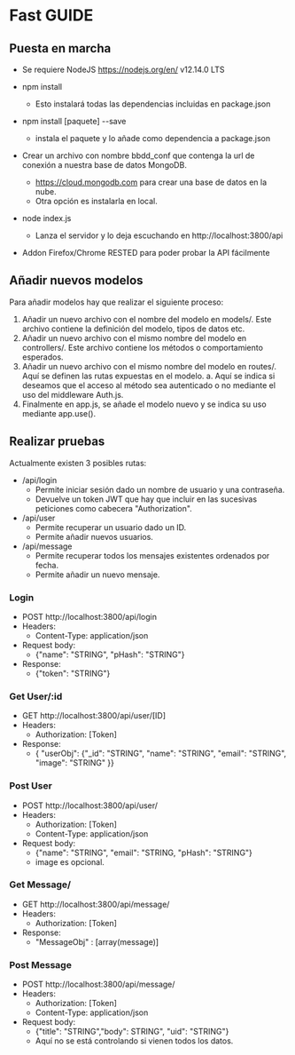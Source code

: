# Fast GUIDE

## Puesta en marcha
- Se requiere NodeJS https://nodejs.org/en/ v12.14.0 LTS
- npm install
    - Esto instalará todas las dependencias incluidas en package.json
- npm install [paquete] --save 
    - instala el paquete y lo añade como dependencia a package.json
- Crear un archivo con nombre bbdd_conf que contenga la url de conexión a nuestra base de datos MongoDB.
    - https://cloud.mongodb.com para crear una base de datos en la nube.
    - Otra opción es instalarla en local.
- node index.js
    - Lanza el servidor y lo deja escuchando en http://localhost:3800/api

- Addon Firefox/Chrome RESTED para poder probar la API fácilmente

## Añadir nuevos modelos

Para añadir modelos hay que realizar el siguiente proceso:
1. Añadir un nuevo archivo con el nombre del modelo en models/. Este archivo contiene la definición del modelo, tipos de datos etc.
2. Añadir un nuevo archivo con el mismo nombre del modelo en controllers/. Este archivo contiene los métodos o comportamiento esperados.
3. Añadir un nuevo archivo con el mismo nombre del modelo en routes/. Aquí se definen las rutas expuestas en el modelo.
    a. Aquí se indica si deseamos que el acceso al método sea autenticado o no mediante el uso del middleware Auth.js.
4. Finalmente en app.js, se añade el modelo nuevo y se indica su uso mediante app.use().


## Realizar pruebas

Actualmente existen 3 posibles rutas:
- /api/login
    - Permite iniciar sesión dado un nombre de usuario y una contraseña.
    - Devuelve un token JWT que hay que incluir en las sucesivas peticiones como cabecera "Authorization".
- /api/user
    - Permite recuperar un usuario dado un ID.
    - Permite añadir nuevos usuarios.
- /api/message
    - Permite recuperar todos los mensajes existentes ordenados por fecha.
    - Permite añadir un nuevo mensaje.

### Login
- POST http://localhost:3800/api/login
- Headers:
    - Content-Type: application/json
- Request body:
    - {"name": "STRING", "pHash": "STRING"}
- Response:
    - {"token": "STRING"}

### Get User/:id
- GET http://localhost:3800/api/user/[ID]
- Headers:
    - Authorization: [Token]
- Response:
    - { "userObj": {"_id": "STRING", "name": "STRING", "email": "STRING", "image": "STRING" }}

### Post User
- POST http://localhost:3800/api/user/
- Headers:
    - Authorization: [Token]
    - Content-Type: application/json
- Request body:
    - {"name": "STRING", "email": "STRING, "pHash": "STRING"}
    - image es opcional.

### Get Message/
- GET http://localhost:3800/api/message/
- Headers:
    - Authorization: [Token]
- Response:
    - "MessageObj" : [array(message)]

### Post Message
- POST http://localhost:3800/api/message/
- Headers:
    - Authorization: [Token]
    - Content-Type: application/json
- Request body:
    - {"title": "STRING","body": STRING", "uid": "STRING"}
    - Aquí no se está controlando si vienen todos los datos.